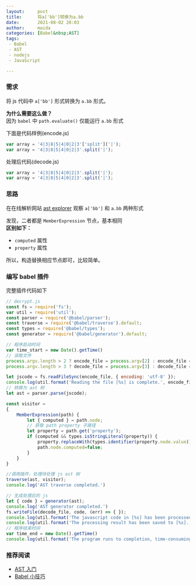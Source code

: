 ```yaml
---
layout:     post  
title:      将a['bb']转换为a.bb
date:       2021-08-02 20:03  
author:     maida  
categories: [Babel&nbsp;AST]  
tags:  
 - Babel
 - AST
 - nodejs
 - JavaScript

---
```



### 需求
将 js 代码中 `a['bb']` 形式转换为 `a.bb` 形式。  

**为什么需要这么做？**  
因为 `babel` 中 `path.evaluate()` 仅能运行 `a.bb` 形式

下面是代码样例(encode.js)  
```javascript
var array = '4|3|8|5|4|0|2|3'['split']('|');
var array = '4|3|8|5|4|0|2|3'.split('|');
```

处理后代码(decode.js)
```javascript
var array = '4|3|8|5|4|0|2|3'.split('|');
var array = '4|3|8|5|4|0|2|3'.split('|');
```

### 思路
在在线解析网站 [ast explorer](https://astexplorer.net/) 观察 `a['bb']` 和 `a.bb` 两种形式  

发现，二者都是 `MemberExpression` 节点，基本相同  
**区别如下：**
- `computed` 属性
- `property` 属性  

所以，构造替换相应节点即可，比较简单。

### 编写 babel 插件
完整插件代码如下  
```javascript
// decrypt.js
const fs = require('fs');
var util = require('util');
const parser = require('@babel/parser');
const traverse = require('@babel/traverse').default;
const types = require('@babel/types');
const generator = require('@babel/generator').default;

// 程序启动时间
var time_start = new Date().getTime()
// 读取文件
process.argv.length > 2 ? encode_file = process.argv[2] : encode_file = 'encode.js';
process.argv.length > 3 ? decode_file = process.argv[3] : decode_file = 'decode.js';

let jscode = fs.readFileSync(encode_file, { encoding: 'utf-8' });
console.log(util.format('Reading the file [%s] is complete.', encode_file))
// 转换为 ast 树
let ast = parser.parse(jscode);

const visitor =
{
    MemberExpression(path) {
        let { computed } = path.node;
        // 获取 path property 子路径
        let property = path.get('property');
        if (computed && types.isStringLiteral(property)) {
            property.replaceWith(types.identifier(property.node.value));
            path.node.computed=false;
        }
    }
}

//调用插件，处理待处理 js ast 树
traverse(ast, visitor);
console.log('AST traverse completed.')

// 生成处理后的 js
let { code } = generator(ast);
console.log('AST generator completed.')
fs.writeFile(decode_file, code, (err) => { });
console.log(util.format('The javascript code in [%s] has been processed.', encode_file))
console.log(util.format('The processing result has been saved to [%s].', decode_file))
// 程序结束时间
var time_end = new Date().getTime()
console.log(util.format('The program runs to completion, time-consuming: %s s', (time_end - time_start) / 1000))
```

### 推荐阅读
- [AST 入门](/2021/07/27/AST入门.html)
- [Babel 小技巧](/2021/07/28/Babel-小技巧.html)
